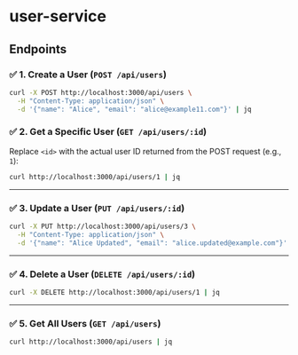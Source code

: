 # user-service

## Endpoints

### ✅ 1. Create a User (`POST /api/users`)

```bash
curl -X POST http://localhost:3000/api/users \
  -H "Content-Type: application/json" \
  -d '{"name": "Alice", "email": "alice@example11.com"}' | jq
```

### ✅ 2. Get a Specific User (`GET /api/users/:id`)

Replace `<id>` with the actual user ID returned from the POST request (e.g., `1`):

```bash
curl http://localhost:3000/api/users/1 | jq
```

---

### ✅ 3. Update a User (`PUT /api/users/:id`)

```bash
curl -X PUT http://localhost:3000/api/users/3 \
  -H "Content-Type: application/json" \
  -d '{"name": "Alice Updated", "email": "alice.updated@example.com"}' | jq
```

---

### ✅ 4. Delete a User (`DELETE /api/users/:id`)

```bash
curl -X DELETE http://localhost:3000/api/users/1 | jq
```

---

### ✅ 5. Get All Users (`GET /api/users`)

```bash
curl http://localhost:3000/api/users | jq
```

